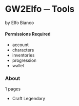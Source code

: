 # GW2Elfo ─ Tools
by Elfo Bianco

#### Permissions Required
* account
* characters
* inventories
* progression
* wallet

### About
1 pages
* Craft Legendary
